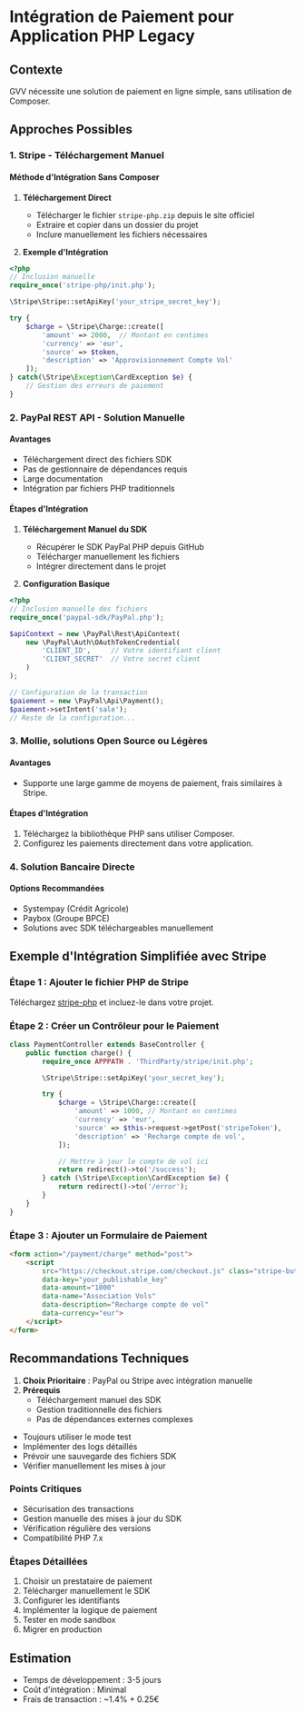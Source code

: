 # Intégration de Paiement pour Application PHP Legacy

## Contexte
GVV nécessite une solution de paiement en ligne simple, sans utilisation de Composer.

## Approches Possibles

### 1. Stripe - Téléchargement Manuel

#### Méthode d'Intégration Sans Composer

1. **Téléchargement Direct**
   - Télécharger le fichier `stripe-php.zip` depuis le site officiel
   - Extraire et copier dans un dossier du projet
   - Inclure manuellement les fichiers nécessaires

2. **Exemple d'Intégration**
```php
<?php
// Inclusion manuelle
require_once('stripe-php/init.php');

\Stripe\Stripe::setApiKey('your_stripe_secret_key');

try {
    $charge = \Stripe\Charge::create([
        'amount' => 2000,  // Montant en centimes
        'currency' => 'eur',
        'source' => $token,
        'description' => 'Approvisionnement Compte Vol'
    ]);
} catch(\Stripe\Exception\CardException $e) {
    // Gestion des erreurs de paiement
}
```

### 2. PayPal REST API - Solution Manuelle

#### Avantages
- Téléchargement direct des fichiers SDK
- Pas de gestionnaire de dépendances requis
- Large documentation
- Intégration par fichiers PHP traditionnels

#### Étapes d'Intégration

1. **Téléchargement Manuel du SDK**
   - Récupérer le SDK PayPal PHP depuis GitHub
   - Télécharger manuellement les fichiers
   - Intégrer directement dans le projet

2. **Configuration Basique**
```php
<?php
// Inclusion manuelle des fichiers
require_once('paypal-sdk/PayPal.php');

$apiContext = new \PayPal\Rest\ApiContext(
    new \PayPal\Auth\OAuthTokenCredential(
        'CLIENT_ID',     // Votre identifiant client
        'CLIENT_SECRET'  // Votre secret client
    )
);

// Configuration de la transaction
$paiement = new \PayPal\Api\Payment();
$paiement->setIntent('sale');
// Reste de la configuration...
```

### 3. Mollie, solutions Open Source ou Légères

#### Avantages
* Supporte une large gamme de moyens de paiement, frais similaires à Stripe.

#### Étapes d'Intégration
1. Téléchargez la bibliothèque PHP sans utiliser Composer.
2. Configurez les paiements directement dans votre application.

### 4. Solution Bancaire Directe
#### Options Recommandées
- Systempay (Crédit Agricole)
- Paybox (Groupe BPCE)
- Solutions avec SDK téléchargeables manuellement

## Exemple d'Intégration Simplifiée avec Stripe

### Étape 1 : Ajouter le fichier PHP de Stripe
Téléchargez [stripe-php](https://github.com/stripe/stripe-php/releases) et incluez-le dans votre projet.

### Étape 2 : Créer un Contrôleur pour le Paiement
```php
class PaymentController extends BaseController {
    public function charge() {
        require_once APPPATH . 'ThirdParty/stripe/init.php';

        \Stripe\Stripe::setApiKey('your_secret_key');

        try {
            $charge = \Stripe\Charge::create([
                'amount' => 1000, // Montant en centimes
                'currency' => 'eur',
                'source' => $this->request->getPost('stripeToken'),
                'description' => 'Recharge compte de vol',
            ]);

            // Mettre à jour le compte de vol ici
            return redirect()->to('/success');
        } catch (\Stripe\Exception\CardException $e) {
            return redirect()->to('/error');
        }
    }
}
```

### Étape 3 : Ajouter un Formulaire de Paiement
```html
<form action="/payment/charge" method="post">
    <script
        src="https://checkout.stripe.com/checkout.js" class="stripe-button"
        data-key="your_publishable_key"
        data-amount="1000"
        data-name="Association Vols"
        data-description="Recharge compte de vol"
        data-currency="eur">
    </script>
</form>
```

## Recommandations Techniques

1. **Choix Prioritaire** : PayPal ou Stripe avec intégration manuelle
2. **Prérequis**
   - Téléchargement manuel des SDK
   - Gestion traditionnelle des fichiers
   - Pas de dépendances externes complexes
   
- Toujours utiliser le mode test
- Implémenter des logs détaillés
- Prévoir une sauvegarde des fichiers SDK
- Vérifier manuellement les mises à jour

### Points Critiques
- Sécurisation des transactions
- Gestion manuelle des mises à jour du SDK
- Vérification régulière des versions
- Compatibilité PHP 7.x

### Étapes Détaillées
1. Choisir un prestataire de paiement
2. Télécharger manuellement le SDK
3. Configurer les identifiants
4. Implémenter la logique de paiement
5. Tester en mode sandbox
6. Migrer en production

## Estimation
- Temps de développement : 3-5 jours
- Coût d'intégration : Minimal
- Frais de transaction : ~1.4% + 0.25€




